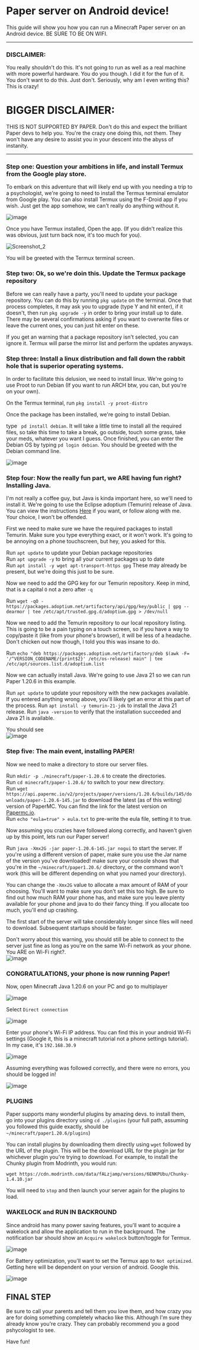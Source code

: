 # Paper server on Android device!

This guide will show you how you can run a Minecraft Paper server on an Android device. BE SURE TO BE ON WIFI.

----------------

### DISCLAIMER: 
You really shouldn't do this. It's not going to run as well as a real machine with more powerful hardware. You do you though. I did it for the fun of it. You don't want to do this. Just don't. Seriously, why am I even writing this? This is crazy!

# BIGGER DISCLAIMER: 
THIS IS NOT SUPPORTED BY PAPER. Don't do this and expect the brilliant Paper devs to help you. You're the crazy one doing this, not them. They won't have any desire to assist you in your descent into the abyss of instanity.

----------------

### Step one: Question your ambitions in life, and install Termux from the Google play store.

To embark on this adventure that will likely end up with you needing a trip to a psychologist, we're going to need to install the Termux terminal emulator from Google play. You can also install Termux using the F-Droid app if you wish. Just get the app somehow, we can't really do anything without it.

![image](https://github.com/Jadan1213/paper_on_android/assets/68805162/d51d4c7c-bc65-44d3-ab78-6074541c2ed8)

Once you have Termux installed, Open the app. (If you didn't realize this was obvious, just turn back now, it's too much for you).

![Screenshot_2](https://github.com/Jadan1213/paper_on_android/assets/68805162/9d1691d6-4e3c-4a99-a6b3-aae5bd46ae0d)

You will be greeted with the Termux terminal screen.

### Step two: Ok, so we're doin this. Update the Termux package repository

Before we can really have a party, you'll need to update your package repository. You can do this by running ```pkg update``` on the terminal. Once that process completes, it may ask you to upgrade (type Y and hit enter), if it doesn't, then run ```pkg upgrade -y``` in order to bring your install up to date. There may be several confirmations asking if you want to overwrite files or leave the current ones, you can just hit enter on these.

If you get an warning that a package repository isn't selected, you can ignore it. Termux will parse the mirror list and perform the updates anyways.

### Step three: Install a linux distribution and fall down the rabbit hole that is superior operating systems.

In order to facilitate this delusion, we need to install linux. We're going to use Proot to run Debian (If you want to run ARCH btw, you can, but you're on your own).

On the Termux terminal, run ```pkg install -y proot-distro```

Once the package has been installed, we're going to install Debian.

type ``` pd install debian```. It will take a little time to install all the required files, so take this time to take a break, go outside, touch some grass, take your meds, whatever you want I guess. Once finished, you can enter the Debian OS by typing ```pd login debian```. You should be greeted with the Debian command line.

![image](https://github.com/Jadan1213/paper_on_android/assets/68805162/b62f8370-8c2b-47bb-935b-7baf266a9685)

### Step four: Now the really fun part, we ARE having fun right? Installing Java.

I'm not really a coffee guy, but Java is kinda important here, so we'll need to install it. We're going to use the Eclipse adoptium (Temurin) release of Java. You can view the instructions [Here](https://adoptium.net/installation/linux/) if you want, or follow along with me. Your choice, I won't be offended.

First we need to make sure we have the required packages to install Temurin. Make sure you type everything exact, or it won't work. It's going to be annoying on a phone touchscreen, but hey, you asked for this.

Run ```apt update``` to update your Debian package repositories\
Run ```apt upgrade -y``` to bring all your current packages up to date\
Run ```apt install -y wget apt-transport-https gpg``` These may already be present, but we're doing this just to be sure.

Now we need to add the GPG key for our Temurin repository. Keep in mind, that is a capital `O` not a zero after `-q`

Run ```wget -qO - https://packages.adoptium.net/artifactory/api/gpg/key/public | gpg --dearmor | tee /etc/apt/trusted.gpg.d/adoptium.gpg > /dev/null```

Now we need to add the Temurin repository to our local repository listing. This is going to be a pain typing on a touch screen, so if you have a way to copy/paste it (like from your phone's browser), it will be less of a headache. Don't chicken out now though, I told you this was insane to do.

Run ```echo "deb https://packages.adoptium.net/artifactory/deb $(awk -F= '/^VERSION_CODENAME/{print$2}' /etc/os-release) main" | tee /etc/apt/sources.list.d/adoptium.list```

Now we can actually install Java. We're going to use Java 21 so we can run Paper 1.20.6 in this example.

Run ```apt update``` to update your repository with the new packages available. If you entered anything wrong above, you'll likely get an error at this part of the process. 
Run ```apt install -y temurin-21-jdk``` to install the Java 21 release.
Run ```java -version``` to verify that the installation succeeded and Java 21 is available.

You should see\
![image](https://github.com/Jadan1213/paper_on_android/assets/68805162/cbd3251a-f9e1-4949-ac5d-857c31b6f84e)

### Step five: The main event, installing PAPER!

Now we need to make a directory to store our server files.

Run ```mkdir -p ./minecraft/paper-1.20.6``` to create the directories.\
Run ```cd minecraft/paper-1.20.6/``` to switch to your new directory.\
Run ```wget https://api.papermc.io/v2/projects/paper/versions/1.20.6/builds/145/downloads/paper-1.20.6-145.jar``` to download the latest (as of this writing) version of PaperMC. You can find the link for the latest version on [Papermc.io](https://papermc.io/downloads/paper).\
Run ```echo "eula=true" > eula.txt``` to pre-write the eula file, setting it to true.

Now assuming you crazies have followed along correctly, and haven't given up by this point, lets run our Paper server!

Run ```java -Xmx2G -jar paper-1.20.6-145.jar nogui``` to start the server. If you're using a different version of paper, make sure you use the Jar name of the version you've downloaded! make sure your console shows that you're in the ```~/minecraft/paper1.20.6/``` directory, or the command won't work (this will be different depending on what you named your directory).

You can change the `-Xmx2G` value to allocate a max amount of RAM of your choosing. You'll want to make sure you don't set this too high. Be sure to find out how much RAM your phone has, and make sure you leave plenty available for your phone and java to do their fancy thing. If you allocate too much, you'll end up crashing.

The first start of the server will take considerably longer since files will need to download. Subsequent startups should be faster.

Don't worry about this warning, you should still be able to connect to the server just fine as long as you're on the same Wi-Fi network as your phone. You ARE on Wi-Fi right?.\
![image](https://github.com/Jadan1213/paper_on_android/assets/68805162/e0cd4edc-fbde-4327-8b3e-3441e5eb6dd0)

### CONGRATULATIONS, your phone is now running Paper!

Now, open Minecraft Java 1.20.6 on your PC and go to multiplayer

![image](https://github.com/Jadan1213/paper_on_android/assets/68805162/b2626977-4814-440d-b7cb-7ffd8524a900)

Select `Direct connection`

![image](https://github.com/Jadan1213/paper_on_android/assets/68805162/f15f1fef-d2c0-480d-a644-eb4527eb8cdd)

Enter your phone's Wi-Fi IP address. You can find this in your android Wi-Fi settings (Google it, this is a minecraft tutorial not a phone settings tutorial). In my case, it's `192.168.30.9`

![image](https://github.com/Jadan1213/paper_on_android/assets/68805162/b91de7dc-649a-4543-ac52-e16b527b651e)


Assuming everything was followed correctly, and there were no errors, you should be logged in!

![image](https://github.com/Jadan1213/paper_on_android/assets/68805162/3f7d883f-6c88-4f53-acba-f5994c1e94dc)


### PLUGINS

Paper supports many wonderful plugins by amazing devs. to install them, go into your plugins directory using ```cd ./plugins``` (your full path, assuming you followed this guide exactly, should be `~/minecraft/paper1.20.6/plugins`)

You can install plugins by downloading them directly using `wget` followed by the URL of the plugin. This will be the download URL for the plugin jar for whichever plugin you're trying to download. For example, to install the Chunky plugin from Modrinth, you would run:

```wget https://cdn.modrinth.com/data/fALzjamp/versions/6ENKPUbu/Chunky-1.4.10.jar```

You will need to `stop` and then launch your server again for the plugins to load.

### WAKELOCK and RUN IN BACKROUND

Since android has many power saving features, you'll want to acquire a wakelock and allow the application to run in the background. The notification bar should show an `Acquire wakelock` button/toggle for Termux.

![image](https://github.com/Jadan1213/paper_on_android/assets/68805162/943ba626-3da8-47af-a629-833ee23b1b11)

For Battery optimization, you'll want to set the Termux app to `Not optimized`. Getting here will be dependent on your version of android. Google this.

![image](https://github.com/Jadan1213/paper_on_android/assets/68805162/cc265cf3-8f81-4783-a4db-8650a49ad52e)

## FINAL STEP
Be sure to call your parents and tell them you love them, and how crazy you are for doing something completely whacko like this. Although I'm sure they already know you're crazy. They can probably recommend you a good pshycologist to see.

Have fun!

